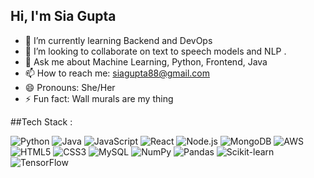 ## Hi, I'm Sia Gupta 

- 🌱 I’m currently learning Backend and DevOps
- 👯 I’m looking to collaborate on text to speech models and NLP .
- 💬 Ask me about Machine Learning, Python, Frontend, Java 
- 📫 How to reach me: siagupta88@gmail.com 
- 😄 Pronouns: She/Her
- ⚡ Fun fact: Wall murals are my thing 


##Tech Stack :

![Python](https://img.shields.io/badge/Python-3776AB?style=for-the-badge&logo=python&logoColor=white)
![Java](https://img.shields.io/badge/Java-007396?style=for-the-badge&logo=java&logoColor=white)
![JavaScript](https://img.shields.io/badge/JavaScript-F7DF1E?style=for-the-badge&logo=javascript&logoColor=black)
![React](https://img.shields.io/badge/React-61DAFB?style=for-the-badge&logo=react&logoColor=black)
![Node.js](https://img.shields.io/badge/Node.js-339933?style=for-the-badge&logo=node.js&logoColor=white)
![MongoDB](https://img.shields.io/badge/MongoDB-47A248?style=for-the-badge&logo=mongodb&logoColor=white)
![AWS](https://img.shields.io/badge/AWS-232F3E?style=for-the-badge&logo=amazon-aws&logoColor=white)
![HTML5](https://img.shields.io/badge/HTML5-E34F26?style=for-the-badge&logo=html5&logoColor=white)
![CSS3](https://img.shields.io/badge/CSS3-1572B6?style=for-the-badge&logo=css3&logoColor=white)
![MySQL](https://img.shields.io/badge/MySQL-4479A1?style=for-the-badge&logo=mysql&logoColor=white)
![NumPy](https://img.shields.io/badge/NumPy-013243?style=for-the-badge&logo=numpy&logoColor=white)
![Pandas](https://img.shields.io/badge/Pandas-150458?style=for-the-badge&logo=pandas&logoColor=white)
![Scikit-learn](https://img.shields.io/badge/Scikit--Learn-F7931E?style=for-the-badge&logo=scikit-learn&logoColor=white)
![TensorFlow](https://img.shields.io/badge/TensorFlow-FF6F00?style=for-the-badge&logo=tensorflow&logoColor=white)

<!--
**siagupta-03/siagupta-03** is a ✨ _special_ ✨ repository because its `README.md` (this file) appears on your GitHub profile.



- 🌱 I’m currently learning Backend and DevOps
- 👯 I’m looking to collaborate on text to speech models and NLP .
- 💬 Ask me about Machine Learning, Python, Frontend, Java 
- 📫 How to reach me: siagupta88@gmail.com 
- 😄 Pronouns:She/Her
- ⚡ Fun fact: Wall murals are my thing 
-->
